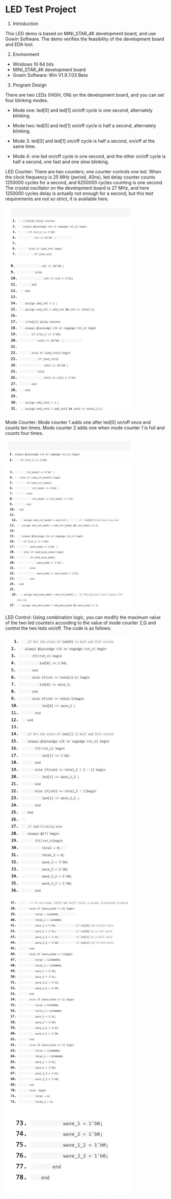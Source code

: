 # LED Test Project

1. Introduction

This LED demo is based on MINI_STAR_4K development board, and use
Gowin Software. The demo verifies the feasibility of the development board and EDA tool.

2. Environment

- Windows 10 64 bits
- MINI_STAR_4K development board 
- Gowin Software: Win V1.9.7.03 Beta

3. Program Design

There are two LEDs (HIGH, ON) on the development board, and you can set
four blinking modes.

* Mode one: led[0] and led[1] on/off cycle is one second, alternately
blinking.

* Mode two: led[0] and led[1] on/off cycle is half a second, alternately
blinking.

* Mode 3: led[0] and led[1] on/off cycle is half a second, on/off at the same
time.

* Mode 4: one led on/off cycle is one second, and the other on/off cycle is
half a second, one fast and one slow blinking.

LED Counter: There are two counters; one counter controls one led. When the clock frequency is 25 MHz (period, 40ns), led delay counter counts 1250000 cycles for a second, and 6250000 cycles counting is one second. The crystal oscillator on the development board is 27 MHz, and here 1250000 cycles delay is actually not enough for a second, but this test requirements are not so strict, it is available here.

<img src="/projects/Led Test Project/pic/LED test (1).png" width= "400">

<img src="/projects/Led Test Project/pic/LED test (2).png" width= "400">

Mode Counter: Mode counter 1 adds one after led[0] on/off once and counts ten times. Mode counter 2 adds one when mode counter 1 is full and counts four times.

<img src="/projects/Led Test Project/pic/LED test (3).png" width= "400">

<img src="/projects/Led Test Project/pic/LED test (4).png" width= "400">

LED Control: Using combination logic, you can modify the maximum value of the two led counters according to the value of mode counter 2,Q and control the two leds on/off. The code is as follows:

<img src="/projects/Led Test Project/pic/LED test (5).png" width= "400">

<img src="/projects/Led Test Project/pic/LED test (6).png" width= "400">

<img src="/projects/Led Test Project/pic/LED test (7).png" width= "400">
